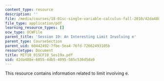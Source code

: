 ```yaml
---
content_type: resource
description: ''
file: /media/courses/18-01sc-single-variable-calculus-fall-2010/42da488e60554db54095585c536d5da9_MIT18_01SCF10_Ses19a.pdf
file_type: application/pdf
learning_resource_types: []
ocw_type: OCWFile
parent_title: 'Session 19: An Interesting Limit Involving e'
parent_type: CourseSection
parent_uid: 60442492-7fbe-5ea4-76fd-72662493105b
resourcetype: Document
title: MIT18_01SCF10_Ses19a.pdf
uid: 42da488e-6055-4db5-4095-585c536d5da9
---
```

This resource contains information related to limit involving e.